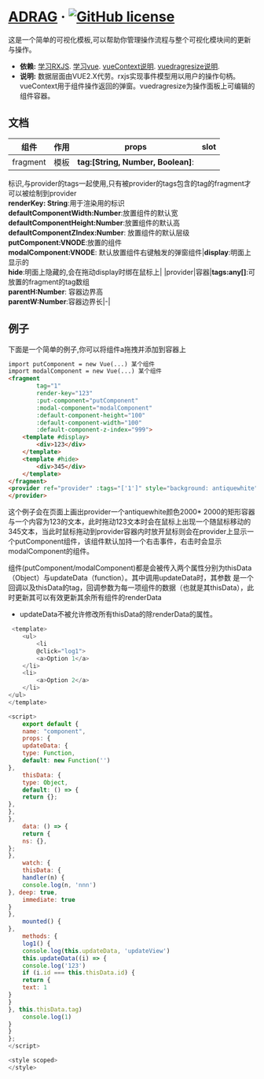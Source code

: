 # [ADRAG](https://github.com/qianzhuoyao/ADrag) &middot; [![GitHub license](https://img.shields.io/badge/license-MIT-blue.svg)]()

这是一个简单的可视化模板,可以帮助你管理操作流程与整个可视化模块间的更新与操作。

* **依赖:**
  [学习RXJS](https://cn.rx.js.org/).
  [学习vue](https://cn.vuejs.org/index.html).
  [vueContext说明](https://www.npmjs.com/package/vue-context).
  [vuedragresize说明](https://www.npmjs.com/package/vue-drag-resize).
* **说明:** 数据层面由VUE2.X代劳。rxjs实现事件模型用以用户的操作句柄。vueContext用于组件操作返回的弹窗。vuedragresize为操作面板上可编辑的组件容器。

## 文档

|组件|作用|props|slot|
|-|-|-|-|
|fragment|模板|<strong>tag:[String, Number, Boolean]</strong>:
标识,与provider的tags一起使用,只有被provider的tags包含的tag的fragment才可以被绘制到provider</br><strong>renderKey:
String</strong>:用于渲染用的标识</br><strong>defaultComponentWidth:Number</strong>:放置组件的默认宽</br><strong>
defaultComponentHeight:Number</strong>:放置组件的默认高</br><strong>defaultComponentZIndex:Number</strong>:
放置组件的默认层级</br><strong>putComponent:VNODE</strong>:放置的组件</br><strong>modalComponent:VNODE</strong>:
默认放置组件右键触发的弹窗组件|<strong>display</strong>:明面上显示的</br><strong>hide</strong>:明面上隐藏的,会在拖动display时绑在鼠标上|
|provider|容器|<strong>tags:any[]</strong>:可放置的fragment的tag数组</br><strong>parentH:Number</strong>:
容器边界高</br><strong>parentW:Number</strong>:容器边界长|-|

## 例子

下面是一个简单的例子,你可以将组件a拖拽并添加到容器上

```html
import putComponent = new Vue(...) 某个组件
import modalComponent = new Vue(...) 某个组件
<fragment
        tag="1"
        render-key="123"
        :put-component="putComponent"
        :modal-component="modalComponent"
        :default-component-height="100"
        :default-component-width="100"
        :default-component-z-index="999">
    <template #display>
        <div>123</div>
    </template>
    <template #hide>
        <div>345</div>
    </template>
</fragment>
<provider ref="provider" :tags="['1']" style="background: antiquewhite">
</provider>
```

这个例子会在页面上画出provider一个antiquewhite颜色2000*
2000的矩形容器与一个内容为123的文本，此时拖动123文本时会在鼠标上出现一个随鼠标移动的345文本，当此时鼠标拖动到provider容器内时放开鼠标则会在provider上显示一个putComponent组件，该组件默认加持一个右击事件，右击时会显示modalComponent的组件。

组件(putComponent/modalComponent)都是会被传入两个属性分别为thisData（Object）与updateData（function）。其中调用updateData时，其参数
是一个回调以及thisData的tag，回调参数为每一项组件的数据（也就是其thisData），此时更新其可以有效更新其余所有组件的renderData

- updateData不被允许修改所有thisData的除renderData的属性。

```javascript
 <template>
    <ul>
        <li
        @click="log1">
        <a>Option 1</a>
    </li>
    <li>
        <a>Option 2</a>
    </li>
</ul>
</template>

<script>
    export default {
    name: "component",
    props: {
    updateData: {
    type: Function,
    default: new Function('')
},
    thisData: {
    type: Object,
    default: () => {
    return {};
},
},
},
    data: () => {
    return {
    ns: {},
};
},
    watch: {
    thisData: {
    handler(n) {
    console.log(n, 'nnn')
}, deep: true,
    immediate: true
}
},
    mounted() {
},
    methods: {
    log1() {
    console.log(this.updateData, 'updateView')
    this.updateData((i) => {
    console.log('123')
    if (i.id === this.thisData.id) {
    return {
    text: 1
}
}
}, this.thisData.tag)
    console.log(1)
}
}
};
</script>

<style scoped>
</style>
```
